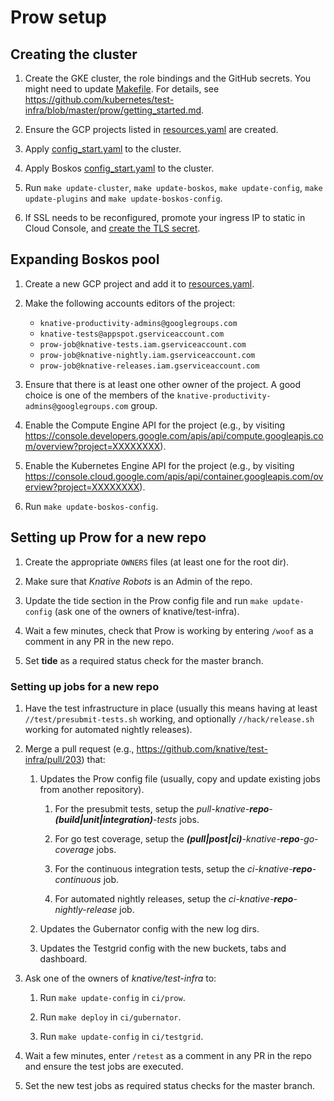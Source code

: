 # Prow setup

## Creating the cluster

1. Create the GKE cluster, the role bindings and the GitHub secrets. You might need to update [Makefile](./Makefile). For details, see https://github.com/kubernetes/test-infra/blob/master/prow/getting_started.md.

1. Ensure the GCP projects listed in [resources.yaml](./boskos/resources.yaml) are created.

1. Apply [config_start.yaml](./config_start.yaml) to the cluster.

1. Apply Boskos [config_start.yaml](./boskos/config_start.yaml) to the cluster.

1. Run `make update-cluster`, `make update-boskos`, `make update-config`, `make update-plugins` and `make update-boskos-config`.

1. If SSL needs to be reconfigured, promote your ingress IP to static in Cloud Console, and [create the TLS secret](https://kubernetes.io/docs/concepts/services-networking/ingress/#tls).

## Expanding Boskos pool

1. Create a new GCP project and add it to [resources.yaml](./boskos/resources.yaml).

1. Make the following accounts editors of the project:
   * `knative-productivity-admins@googlegroups.com`
   * `knative-tests@appspot.gserviceaccount.com`
   * `prow-job@knative-tests.iam.gserviceaccount.com`
   * `prow-job@knative-nightly.iam.gserviceaccount.com`
   * `prow-job@knative-releases.iam.gserviceaccount.com`

1. Ensure that there is at least one other owner of the project. A good choice is one of the members of the `knative-productivity-admins@googlegroups.com` group.

1. Enable the Compute Engine API for the project (e.g., by visiting https://console.developers.google.com/apis/api/compute.googleapis.com/overview?project=XXXXXXXX).

1. Enable the Kubernetes Engine API for the project (e.g., by visiting https://console.cloud.google.com/apis/api/container.googleapis.com/overview?project=XXXXXXXX).

1. Run `make update-boskos-config`.

## Setting up Prow for a new repo

1. Create the appropriate `OWNERS` files (at least one for the root dir).

1. Make sure that *Knative Robots* is an Admin of the repo.

1. Update the tide section in the Prow config file and run `make update-config` (ask one of the owners of knative/test-infra).

1. Wait a few minutes, check that Prow is working by entering `/woof` as a comment in any PR in the new repo.

1. Set **tide** as a required status check for the master branch.

### Setting up jobs for a new repo 

1. Have the test infrastructure in place (usually this means having at least `//test/presubmit-tests.sh` working, and optionally `//hack/release.sh` working for automated nightly releases).

1. Merge a pull request (e.g., https://github.com/knative/test-infra/pull/203) that:

   1. Updates the Prow config file (usually, copy and update existing jobs from another repository).
   
      1. For the presubmit tests, setup the *pull-knative-**repo**-**(build|unit|integration)**-tests* jobs.

      1. For go test coverage, setup the ***(pull|post|ci)**-knative-**repo**-go-coverage* jobs.

      1. For the continuous integration tests, setup the *ci-knative-**repo**-continuous* job.

      1. For automated nightly releases, setup the *ci-knative-**repo**-nightly-release* job.

    1. Updates the Gubernator config with the new log dirs.

    1. Updates the Testgrid config with the new buckets, tabs and dashboard.

1. Ask one of the owners of *knative/test-infra* to:

    1. Run `make update-config` in `ci/prow`.

    1. Run `make deploy` in `ci/gubernator`.

    1. Run `make update-config` in `ci/testgrid`.

1. Wait a few minutes, enter `/retest` as a comment in any PR in the repo and ensure the test jobs are executed.

1. Set the new test jobs as required status checks for the master branch.
